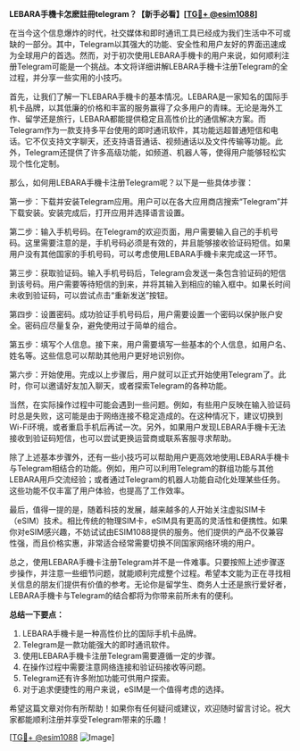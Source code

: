 **LEBARA手機卡怎麽註冊telegram？【新手必看】[[TG💪+ @esim1088](https://t.me/s/esim1088)]**

在当今这个信息爆炸的时代，社交媒体和即时通讯工具已经成为我们生活中不可或缺的一部分。其中，Telegram以其强大的功能、安全性和用户友好的界面迅速成为全球用户的首选。然而，对于初次使用LEBARA手機卡的用户来说，如何顺利注册Telegram可能是一个挑战。本文将详细讲解LEBARA手機卡注册Telegram的全过程，并分享一些实用的小技巧。

首先，让我们了解一下LEBARA手機卡的基本情况。LEBARA是一家知名的国际手机卡品牌，以其低廉的价格和丰富的服务赢得了众多用户的青睐。无论是海外工作、留学还是旅行，LEBARA都能提供稳定且高性价比的通信解决方案。而Telegram作为一款支持多平台使用的即时通讯软件，其功能远超普通短信和电话。它不仅支持文字聊天，还支持语音通话、视频通话以及文件传输等功能。此外，Telegram还提供了许多高级功能，如频道、机器人等，使得用户能够轻松实现个性化定制。

那么，如何用LEBARA手機卡注册Telegram呢？以下是一些具体步骤：

第一步：下载并安装Telegram应用。用户可以在各大应用商店搜索“Telegram”并下载安装。安装完成后，打开应用并选择语言设置。

第二步：输入手机号码。在Telegram的欢迎页面，用户需要输入自己的手机号码。这里需要注意的是，手机号码必须是有效的，并且能够接收验证码短信。如果用户没有其他国家的手机号码，可以考虑使用LEBARA手機卡来完成这一环节。

第三步：获取验证码。输入手机号码后，Telegram会发送一条包含验证码的短信到该号码。用户需要等待短信的到来，并将其输入到相应的输入框中。如果长时间未收到验证码，可以尝试点击“重新发送”按钮。

第四步：设置密码。成功验证手机号码后，用户需要设置一个密码以保护账户安全。密码应尽量复杂，避免使用过于简单的组合。

第五步：填写个人信息。接下来，用户需要填写一些基本的个人信息，如用户名、姓名等。这些信息可以帮助其他用户更好地识别你。

第六步：开始使用。完成以上步骤后，用户就可以正式开始使用Telegram了。此时，你可以邀请好友加入聊天，或者探索Telegram的各种功能。

当然，在实际操作过程中可能会遇到一些问题。例如，有些用户反映在输入验证码时总是失败，这可能是由于网络连接不稳定造成的。在这种情况下，建议切换到Wi-Fi环境，或者重启手机后再试一次。另外，如果用户发现LEBARA手機卡无法接收到验证码短信，也可以尝试更换运营商或联系客服寻求帮助。

除了上述基本步骤外，还有一些小技巧可以帮助用户更高效地使用LEBARA手機卡与Telegram相结合的功能。例如，用户可以利用Telegram的群组功能与其他LEBARA用戶交流经验；或者通过Telegram的机器人功能自动化处理某些任务。这些功能不仅丰富了用户体验，也提高了工作效率。

最后，值得一提的是，随着科技的发展，越来越多的人开始关注虚拟SIM卡（eSIM）技术。相比传统的物理SIM卡，eSIM具有更高的灵活性和便携性。如果你对eSIM感兴趣，不妨试试由ESIM1088提供的服务。他们提供的产品不仅兼容性强，而且价格实惠，非常适合经常需要切换不同国家网络环境的用户。

总之，使用LEBARA手機卡注册Telegram并不是一件难事。只要按照上述步骤逐步操作，并注意一些细节问题，就能顺利完成整个过程。希望本文能为正在寻找相关信息的朋友们提供有价值的参考。无论你是留学生、商务人士还是旅行爱好者，LEBARA手機卡与Telegram的结合都将为你带来前所未有的便利。

**总结一下要点：**
1. LEBARA手機卡是一种高性价比的国际手机卡品牌。
2. Telegram是一款功能强大的即时通讯软件。
3. 使用LEBARA手機卡注册Telegram需要遵循一定的步骤。
4. 在操作过程中需要注意网络连接和验证码接收等问题。
5. Telegram还有许多附加功能可供用户探索。
6. 对于追求便捷性的用户来说，eSIM是一个值得考虑的选择。

希望这篇文章对你有所帮助！如果你有任何疑问或建议，欢迎随时留言讨论。祝大家都能顺利注册并享受Telegram带来的乐趣！

[[TG💪+ @esim1088](https://t.me/s/esim1088) ![Image](https://i.postimg.cc/4NQfJmqS/Snipaste-2025-05-13-00-14-12.png)]